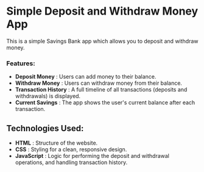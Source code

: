 # Simple Deposit and Withdraw Money App

This is a simple Savings Bank app which allows you to deposit and withdraw money.

### Features:

- **Deposit Money** : Users can add money to their balance.
- **Withdraw Money** : Users can withdraw money from their balance.
- **Transaction History** : A full timeline of all transactions (deposits and withdrawals) is displayed.
- **Current Savings** : The app shows the user's current balance after each transaction.

## Technologies Used:

- **HTML** : Structure of the website.
- **CSS** : Styling for a clean, responsive design.
- **JavaScript** : Logic for performing the deposit and withdrawal operations, and handling transaction history.
 